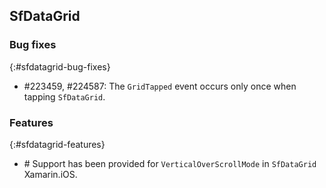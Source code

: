 ## SfDataGrid

### Bug fixes
{:#sfdatagrid-bug-fixes}

* \#223459, #224587: The `GridTapped` event occurs only once when tapping `SfDataGrid`.

### Features
{:#sfdatagrid-features}

* \# Support has been provided for `VerticalOverScrollMode` in `SfDataGrid` Xamarin.iOS.

